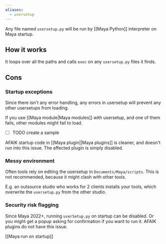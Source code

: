 ```yaml
---
aliases:
  - usersetup
---
```

Any file named `usersetup.py` will be run by [[Maya Python]] interpreter on Maya startup.
## How it works
It loops over all the paths and calls `exec` on any `usersetup.py` files it finds.

## Cons
### Startup exceptions
Since there isn't any error handling, any errors in usersetup will prevent any other usersetups from loading.

If you use [[Maya module|Maya modules]] with usersetup, and one of them fails, other modules might fail to load.
- [ ] TODO create a sample

AFAIK startup code in [[Maya plugin||Maya plugins]] is cleaner, and doesn't run into this issue. The affected plugin is simply disabled.

### Messy environment
Often tools rely on editing the usersetup in `Documents/Maya/scripts`. This is not recommended, because it might clash with other tools.

E.g. an outsource studio who works for 2 clients installs your tools, which overwrite the `usersetup.py` from the other studio.

### Security risk flagging
Since Maya 2022+, running `userSetup.py` on startup can be disabled. Or you might get a popup asking for confirmation if you want to run it. 
AFAIK plugins do not have this issue.

[[Maya run on startup]]
